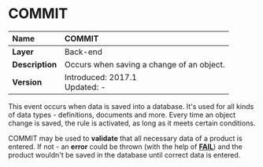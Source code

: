 # COMMIT

|Name|COMMIT
|:----|:----
|**Layer**|Back-end
|**Description**|Occurs when saving a change of an object.
|**Version**|Introduced: 2017.1  <br>Updated: -
 
This event occurs when data is saved into a database. It's used for all kinds of data types - definitions, documents and more. Every time an object change is saved, the rule is activated, as long as it meets certain conditions.

COMMIT may be used to **validate** that all necessary data of a product is entered. If not - an **error** could be thrown (with the help of **[FAIL](https://docs.erp.net/tech/advanced/user-business-rules/action-types/fail.html)**) and the product wouldn't be saved in the database until correct data is entered.
